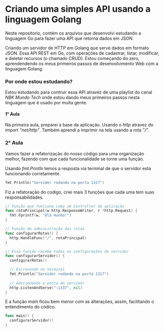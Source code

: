 # Criando uma simples API usando a linguagem Golang
Neste repositorio, contém os arquivos que desenvolvi estudando a linguagem Go para fazer uma API que retorna dados em JSON.

Criando um servidor de HTTP em Golang que serve dados em formato JSON. Essa API REST em Go, com operações de cadastrar, listar, modificar, e deletar recursos (o chamado CRUD). Estou começando do zero, aprendendendo os meus primeiros passos de desenvolvimento Web com a linguagem Golang.

### Por onde estou estudando?
Estou estudando para contruir essa API atravez de uma playlist do canal _NBK Mundo Tech_ onde estou dando meus primeiros passos nesta linguagem que é usado por muita gente.

#### 1° Aula
Na primeira aula, preparei a base da aplicação. Usando o _http_ atravez do import _"net/http"_. Também aprendi a imprimir na tela usando a rota _"/"_.

### 2° Aula
Vamos fazer a refatorização do nosso código para uma organização melhor, fazendo com que cada funcionalidade se torne uma função.

Usando _fmt.Println_ temos a resposta via terminal de que o servidor esta funcionando corretamente.
```go
fmt.Println("Servidor rodando na porta 1317")
```
Fiz a refatoração do codigo, criei mais 3 funções que cada uma tem suas responsabilidades.

```go
// Função que funciona como um Controller da aplicação 
func rotaPrincipal(w http.ResponseWriter, r *http.Request) {
  fmt.Fprintf(w, "Olá mundo!")
}

// Função de administração das rotas
func configurarRotas() {
  http.HandleFunc("/", rotaPrincipal)
}

// Essa função recebe todas as configurações do servidor
func configurarServidor() {
  configurarRotas()

  // Escrevendo no terminal
  fmt.Println("Servidor rodando na porta 1317")
  
  // Adicionando a porta do servidor
  http.ListenAndServe(":1337", nil) 
}
```
E a função _main_ ficou bem menor com as alterações, assim, facilitando o entendimento do códico.

```go
func main() {
  configurarServidor()
}
```